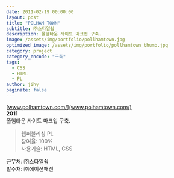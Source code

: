 ```yaml
---
date: 2011-02-19 00:00:00
layout: post
title: "POLHAM TOWN"
subtitle: ㈜스타일쉽
description: 폴햄타운 사이트 마크업 구축.
image: /assets/img/portfolio/pollhamtown.jpg
optimized_image: /assets/img/portfolio/pollhamtown_thumb.jpg
category: project
category_encode: "구축"
tags:
  - CSS
  - HTML
  - PL
author: jihy
paginate: false
---
```


[www.polhamtown.com/](www.polhamtown.com/)<br>
**2011** <br>
폴햄타운 사이트 마크업 구축.

> 웹퍼블리싱 PL <br>
참여율: 100% <br>
사용기술: HTML, CSS

근무처: ㈜스타일쉽 <br>
발주처: ㈜에이션패션